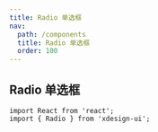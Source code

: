 ```yaml
---
title: Radio 单选框
nav:
  path: /components
  title: Radio 单选框
  order: 100
---
```


## Radio 单选框

```tsx
import React from 'react';
import { Radio } from 'xdesign-ui';
```

